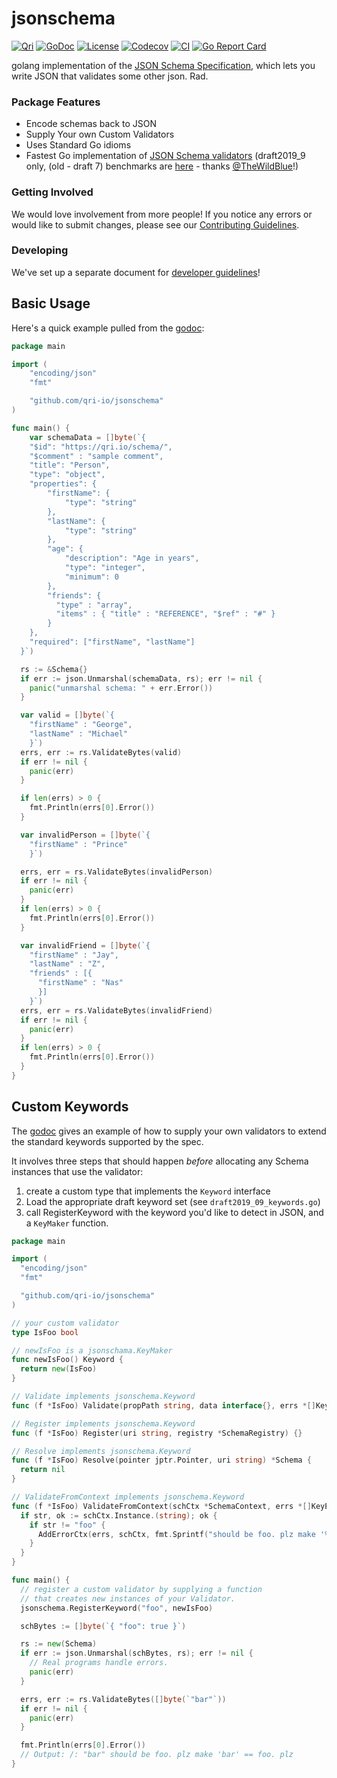 # jsonschema
[![Qri](https://img.shields.io/badge/made%20by-qri-magenta.svg?style=flat-square)](https://qri.io)
[![GoDoc](https://godoc.org/github.com/qri-io/jsonschema?status.svg)](http://godoc.org/github.com/qri-io/jsonschema)
[![License](https://img.shields.io/github/license/qri-io/jsonschema.svg?style=flat-square)](./LICENSE)
[![Codecov](https://img.shields.io/codecov/c/github/qri-io/jsonschema.svg?style=flat-square)](https://codecov.io/gh/qri-io/jsonschema)
[![CI](https://img.shields.io/circleci/project/github/qri-io/jsonschema.svg?style=flat-square)](https://circleci.com/gh/qri-io/jsonschema)
[![Go Report Card](https://goreportcard.com/badge/github.com/qri-io/jsonschema)](https://goreportcard.com/report/github.com/qri-io/jsonschema)

golang implementation of the [JSON Schema Specification](http://json-schema.org/), which lets you write JSON that validates some other json. Rad.

### Package Features

* Encode schemas back to JSON
* Supply Your own Custom Validators
* Uses Standard Go idioms
* Fastest Go implementation of [JSON Schema validators](http://json-schema.org/implementations.html#validators) (draft2019_9 only, (old - draft 7) benchmarks are [here](https://github.com/TheWildBlue/validator-benchmarks) - thanks [@TheWildBlue](https://github.com/TheWildBlue)!)

### Getting Involved

We would love involvement from more people! If you notice any errors or would
like to submit changes, please see our
[Contributing Guidelines](./.github/CONTRIBUTING.md).

### Developing

We've set up a separate document for [developer guidelines](https://github.com/qri-io/jsonschema/blob/master/DEVELOPERS.md)!

## Basic Usage

Here's a quick example pulled from the [godoc](https://godoc.org/github.com/qri-io/jsonschema):

```go
package main

import (
	"encoding/json"
	"fmt"

	"github.com/qri-io/jsonschema"
)

func main() {
	var schemaData = []byte(`{
    "$id": "https://qri.io/schema/",
    "$comment" : "sample comment",
    "title": "Person",
    "type": "object",
    "properties": {
        "firstName": {
            "type": "string"
        },
        "lastName": {
            "type": "string"
        },
        "age": {
            "description": "Age in years",
            "type": "integer",
            "minimum": 0
        },
        "friends": {
          "type" : "array",
          "items" : { "title" : "REFERENCE", "$ref" : "#" }
        }
    },
    "required": ["firstName", "lastName"]
  }`)

  rs := &Schema{}
  if err := json.Unmarshal(schemaData, rs); err != nil {
    panic("unmarshal schema: " + err.Error())
  }

  var valid = []byte(`{
    "firstName" : "George",
    "lastName" : "Michael"
    }`)
  errs, err := rs.ValidateBytes(valid)
  if err != nil {
    panic(err)
  }

  if len(errs) > 0 {
    fmt.Println(errs[0].Error())
  }

  var invalidPerson = []byte(`{
    "firstName" : "Prince"
    }`)

  errs, err = rs.ValidateBytes(invalidPerson)
  if err != nil {
    panic(err)
  }
  if len(errs) > 0 {
    fmt.Println(errs[0].Error())
  }

  var invalidFriend = []byte(`{
    "firstName" : "Jay",
    "lastName" : "Z",
    "friends" : [{
      "firstName" : "Nas"
      }]
    }`)
  errs, err = rs.ValidateBytes(invalidFriend)
  if err != nil {
    panic(err)
  }
  if len(errs) > 0 {
    fmt.Println(errs[0].Error())
  }
}
```

## Custom Keywords

The [godoc](https://godoc.org/github.com/qri-io/jsonschema) gives an example of how to supply your own validators to extend the standard keywords supported by the spec.

It involves three steps that should happen _before_ allocating any Schema instances that use the validator:
1. create a custom type that implements the `Keyword` interface
2. Load the appropriate draft keyword set (see `draft2019_09_keywords.go`)
3. call RegisterKeyword with the keyword you'd like to detect in JSON, and a `KeyMaker` function.


```go
package main

import (
  "encoding/json"
  "fmt"

  "github.com/qri-io/jsonschema"
)

// your custom validator
type IsFoo bool

// newIsFoo is a jsonschama.KeyMaker
func newIsFoo() Keyword {
  return new(IsFoo)
}

// Validate implements jsonschema.Keyword
func (f *IsFoo) Validate(propPath string, data interface{}, errs *[]KeyError) {}

// Register implements jsonschema.Keyword
func (f *IsFoo) Register(uri string, registry *SchemaRegistry) {}

// Resolve implements jsonschema.Keyword
func (f *IsFoo) Resolve(pointer jptr.Pointer, uri string) *Schema {
  return nil
}

// ValidateFromContext implements jsonschema.Keyword
func (f *IsFoo) ValidateFromContext(schCtx *SchemaContext, errs *[]KeyError) {
  if str, ok := schCtx.Instance.(string); ok {
    if str != "foo" {
      AddErrorCtx(errs, schCtx, fmt.Sprintf("should be foo. plz make '%s' == foo. plz", str))
    }
  }
}

func main() {
  // register a custom validator by supplying a function
  // that creates new instances of your Validator.
  jsonschema.RegisterKeyword("foo", newIsFoo)

  schBytes := []byte(`{ "foo": true }`)

  rs := new(Schema)
  if err := json.Unmarshal(schBytes, rs); err != nil {
    // Real programs handle errors.
    panic(err)
  }

  errs, err := rs.ValidateBytes([]byte(`"bar"`))
  if err != nil {
    panic(err)
  }

  fmt.Println(errs[0].Error())
  // Output: /: "bar" should be foo. plz make 'bar' == foo. plz
}
```

